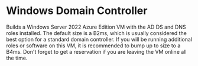 # Windows Domain Controller
Builds a Windows Server 2022 Azure Edition VM with the AD DS and DNS roles installed.
The default size is a B2ms, which is usually considered the best option for a standard domain controller.
If you will be running additional roles or software on this VM, it is recommended to bump up to size to a B4ms.
Don't forget to get a reservation if you are leaving the VM online all the time.